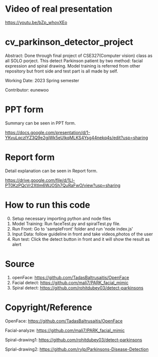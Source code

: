 # Video of real presentation

https://youtu.be/bZp_whovXEo

# cv_parkinson_detector_project

Abstract: Done through final project of CSE327(Computer vision) class as all SOLO porject.
This detect Parkinson patient by two method: facial expression and spiral drawing.
Model training is referred from other repository but front side and test part is all made by self.

Working Date: 2023 Spring semester

Contributor: eunewoo

# PPT form
Summary can be seen in PPT form.

https://docs.google.com/presentation/d/1-YKvuLqczlYZ3Q9e2gjWk5eUlkqMLKS4Ysg44nekq4s/edit?usp=sharing

# Report form
Detail explanation can be seen in Report form.

https://drive.google.com/file/d/1Ll-PT0KzPQcVr2Xtlm6WJOSh7QuRaFwO/view?usp=sharing 

# How to run this code
0. Setup necessary importing python and node files
1. Model Training: Run faceTest.py and spiralTest.py file.
2. Run Front: Go to 'sampleFront' folder and run 'node index.js'
3. Input Data: follow guideline in front and take videos,photos of the user
4. Run test: Click the detect button in front and it will show the result as alert

# Source
1. openFace: https://github.com/TadasBaltrusaitis/OpenFace
2. Facial detect: https://github.com/mali7/PARK_facial_mimic
3. Spiral detect: https://github.com/rohitdubey03/detect-parkinsons

# Copyright/Reference
OpenFace: https://github.com/TadasBaltrusaitis/OpenFace

Facial-analyze: https://github.com/mali7/PARK_facial_mimic

Spiral-drawing1: https://github.com/rohitdubey03/detect-parkinsons

Sprial-drawing2: https://github.com/rylp/Parkinsons-Disease-Detection

